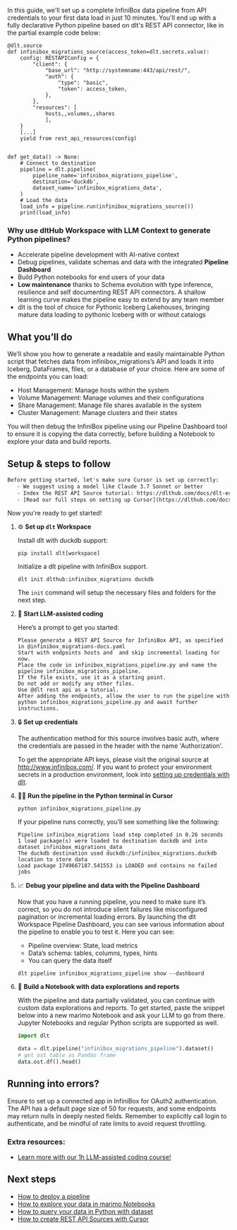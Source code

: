 In this guide, we'll set up a complete InfiniBox data pipeline from API credentials to your first data load in just 10 minutes. You'll end up with a fully declarative Python pipeline based on dlt's REST API connector, like in the partial example code below:

```python-outcome
@dlt.source
def infinibox_migrations_source(access_token=dlt.secrets.value):
    config: RESTAPIConfig = {
        "client": {
            "base_url": "http://systemname:443/api/rest/",
            "auth": {
                "type": "basic",
                "token": access_token,
            },
        },
        "resources": [
            hosts,,volumes,,shares
            ],
    }
    [...]
    yield from rest_api_resources(config)


def get_data() -> None:
    # Connect to destination
    pipeline = dlt.pipeline(
        pipeline_name='infinibox_migrations_pipeline',
        destination='duckdb',
        dataset_name='infinibox_migrations_data', 
    )
    # Load the data
    load_info = pipeline.run(infinibox_migrations_source())
    print(load_info) 
```

### Why use dltHub Workspace with LLM Context to generate Python pipelines?

- Accelerate pipeline development with AI-native context
- Debug pipelines, validate schemas and data with the integrated **Pipeline Dashboard**
- Build Python notebooks for end users of your data
- **Low maintenance** thanks to Schema evolution with type inference, resilience and self documenting REST API connectors. A shallow learning curve makes the pipeline easy to extend by any team member
- dlt is the tool of choice for Pythonic Iceberg Lakehouses, bringing mature data loading to pythonic Iceberg with or without catalogs

## What you’ll do

We’ll show you how to generate a readable and easily maintainable Python script that fetches data from infinibox_migrations’s API and loads it into Iceberg, DataFrames, files, or a database of your choice. Here are some of the endpoints you can load:

- Host Management: Manage hosts within the system
- Volume Management: Manage volumes and their configurations
- Share Management: Manage file shares available in the system
- Cluster Management: Manage clusters and their states

You will then debug the InfiniBox pipeline using our Pipeline Dashboard tool to ensure it is copying the data correctly, before building a Notebook to explore your data and build reports.

## Setup & steps to follow

```default
Before getting started, let's make sure Cursor is set up correctly:
   - We suggest using a model like Claude 3.7 Sonnet or better
   - Index the REST API Source tutorial: https://dlthub.com/docs/dlt-ecosystem/verified-sources/rest_api/ and add it to context as **@dlt rest api**
   - [Read our full steps on setting up Cursor](https://dlthub.com/docs/dlt-ecosystem/llm-tooling/cursor-restapi#23-configuring-cursor-with-documentation)
```

Now you're ready to get started!

1. ⚙️ **Set up `dlt` Workspace**
    
    Install dlt with duckdb support:
    ```shell
    pip install dlt[workspace]
    ```

    Initialize a dlt pipeline with InfiniBox support.
    ```shell
    dlt init dlthub:infinibox_migrations duckdb
    ```

    The `init` command will setup the necessary files and folders for the next step.
    
2. 🤠 **Start LLM-assisted coding**
    
    Here’s a prompt to get you started:
    
    ```prompt
    Please generate a REST API Source for InfiniBox API, as specified in @infinibox_migrations-docs.yaml 
    Start with endpoints hosts and  and skip incremental loading for now. 
    Place the code in infinibox_migrations_pipeline.py and name the pipeline infinibox_migrations_pipeline. 
    If the file exists, use it as a starting point. 
    Do not add or modify any other files. 
    Use @dlt rest api as a tutorial. 
    After adding the endpoints, allow the user to run the pipeline with python infinibox_migrations_pipeline.py and await further instructions.
    ```

    
3. 🔒 **Set up credentials** 
    
    The authentication method for this source involves basic auth, where the credentials are passed in the header with the name 'Authorization'.
    
    To get the appropriate API keys, please visit the original source at http://www.infinibox.com/.
    If you want to protect your environment secrets in a production environment, look into [setting up credentials with dlt](https://dlthub.com/docs/walkthroughs/add_credentials).
    
4. 🏃‍♀️ **Run the pipeline in the Python terminal in Cursor**
    
    ```shell
    python infinibox_migrations_pipeline.py
    ```
    
    If your pipeline runs correctly, you’ll see something like the following:
    
    ```shell
    Pipeline infinibox_migrations load step completed in 0.26 seconds
    1 load package(s) were loaded to destination duckdb and into dataset infinibox_migrations_data
    The duckdb destination used duckdb:/infinibox_migrations.duckdb location to store data
    Load package 1749667187.541553 is LOADED and contains no failed jobs
    ```
    
5. 📈 **Debug your pipeline and data with the Pipeline Dashboard**

    Now that you have a running pipeline, you need to make sure it’s correct, so you do not introduce silent failures like misconfigured pagination or incremental loading errors. By launching the dlt Workspace Pipeline Dashboard, you can see various information about the pipeline to enable you to test it. Here you can see:
    - Pipeline overview: State, load metrics
    - Data’s schema: tables, columns, types, hints
    - You can query the data itself
    
    ```shell
    dlt pipeline infinibox_migrations_pipeline show --dashboard
    ```
    
6. 🐍 **Build a Notebook with data explorations and reports**

    With the pipeline and data partially validated, you can continue with custom data explorations and reports. To get started, paste the snippet below into a new marimo Notebook and ask your LLM to go from there. Jupyter Notebooks and regular Python scripts are supported as well.

    
    ```python
    import dlt

   data = dlt.pipeline("infinibox_migrations_pipeline").dataset()
   # get ost table as Pandas frame
   data.ost.df().head()
    ```

## Running into errors?

Ensure to set up a connected app in InfiniBox for OAuth2 authentication. The API has a default page size of 50 for requests, and some endpoints may return nulls in deeply nested fields. Remember to explicitly call login to authenticate, and be mindful of rate limits to avoid request throttling.

### Extra resources:

- [Learn more with our 1h LLM-assisted coding course!](https://www.youtube.com/watch?v=GGid70rnJuM)

## Next steps

- [How to deploy a pipeline](https://dlthub.com/docs/walkthroughs/deploy-a-pipeline)
- [How to explore your data in marimo Notebooks](https://dlthub.com/docs/general-usage/dataset-access/marimo)
- [How to query your data in Python with dataset](https://dlthub.com/docs/general-usage/dataset-access/dataset)
- [How to create REST API Sources with Cursor](https://dlthub.com/docs/dlt-ecosystem/llm-tooling/cursor-restapi)